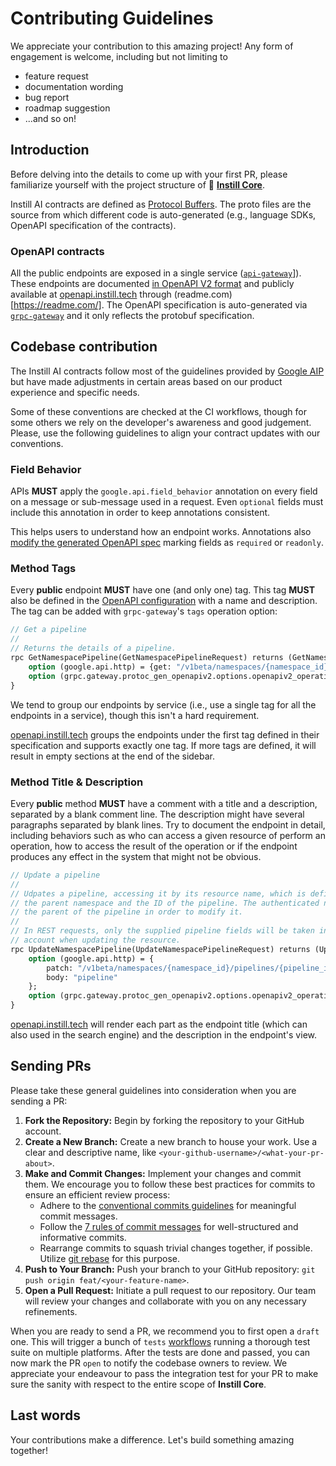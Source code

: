 # Contributing Guidelines

We appreciate your contribution to this amazing project! Any form of engagement is welcome, including but not limiting to
- feature request
- documentation wording
- bug report
- roadmap suggestion
- ...and so on!

## Introduction

Before delving into the details to come up with your first PR, please
familiarize yourself with the project structure of 🔮 [**Instill
Core**](https://github.com/instill-ai/instill-core).

Instill AI contracts are defined as [Protocol
Buffers](https://protobuf.dev/). The proto files are the source from which
different code is auto-generated (e.g., language SDKs, OpenAPI
specification of the contracts).

### OpenAPI contracts

All the public endpoints are exposed in a single service
([`api-gateway`](https://github.com/instill-ai/api-gateway)]). These
endpoints are documented [in OpenAPI V2
format](../openapi/v2/service.swagger.yaml) and publicly available at
[openapi.instill.tech](https://openapi.instill.tech/) through
(readme.com)[https://readme.com/]. The OpenAPI specification is
auto-generated via [`grpc-gateway`](https://grpc-ecosystem.github.io/grpc-gateway/)
and it only reflects the protobuf specification.

## Codebase contribution

The Instill AI contracts follow most of the guidelines provided by [Google
AIP](https://google.aip.dev/) but have made adjustments in certain areas
based on our product experience and specific needs.

Some of these conventions are checked at the CI workflows, though for some
others we rely on the developer's awareness and good judgement. Please,
use the following guidelines to align your contract updates with our
conventions.

### Field Behavior

APIs **MUST** apply the `google.api.field_behavior` annotation on every
field on a message or sub-message used in a request. Even `optional` fields
must include this annotation in order to keep annotations consistent.

This helps users to understand how an endpoint works. Annotations also
[modify the generated OpenAPI
spec](https://grpc-ecosystem.github.io/grpc-gateway/docs/mapping/customizing_openapi_output/#using-googleapifield_behavior)
marking fields as `required` or `readonly`.

### Method Tags

Every **public** endpoint **MUST** have one (and only one) tag. This tag
**MUST** also be defined in the [OpenAPI
configuration](../openapi/v2/conf.proto) with a name and description. The
tag can be added with `grpc-gateway`'s `tags` operation option:

```proto
// Get a pipeline
//
// Returns the details of a pipeline.
rpc GetNamespacePipeline(GetNamespacePipelineRequest) returns (GetNamespacePipelineResponse) {
    option (google.api.http) = {get: "/v1beta/namespaces/{namespace_id}/pipelines/{pipeline_id}"};
    option (grpc.gateway.protoc_gen_openapiv2.options.openapiv2_operation) = {tags: "💧 VDP"};
}
```

We tend to group our endpoints by service (i.e., use a single tag for all
the endpoints in a service), though this isn't a hard requirement.

[openapi.instill.tech](https://openapi.instill.tech) groups the endpoints
under the first tag defined in their specification and supports exactly one
tag. If more tags are defined, it will result in empty sections at the end
of the sidebar.

### Method Title & Description

Every **public** method **MUST** have a comment with a title and a
description, separated by a blank comment line. The description might have
several paragraphs separated by blank lines. Try to document the endpoint
in detail, including behaviors such as who can access a given resource of
perform an operation, how to access the result of the operation or if the
endpoint produces any effect in the system that might not be obvious.

```proto
// Update a pipeline
//
// Udpates a pipeline, accessing it by its resource name, which is defined by
// the parent namespace and the ID of the pipeline. The authenticated namespace must be
// the parent of the pipeline in order to modify it.
//
// In REST requests, only the supplied pipeline fields will be taken into
// account when updating the resource.
rpc UpdateNamespacePipeline(UpdateNamespacePipelineRequest) returns (UpdateNamespacePipelineResponse) {
    option (google.api.http) = {
        patch: "/v1beta/namespaces/{namespace_id}/pipelines/{pipeline_id}"
        body: "pipeline"
    };
    option (grpc.gateway.protoc_gen_openapiv2.options.openapiv2_operation) = {tags: "💧 VDP"};
}
```

[openapi.instill.tech](https://openapi.instill.tech) will render each part
as the endpoint title (which can also used in the search engine) and the
description in the endpoint's view.

## Sending PRs

Please take these general guidelines into consideration when you are sending a PR:

1. **Fork the Repository:** Begin by forking the repository to your GitHub account.
2. **Create a New Branch:** Create a new branch to house your work. Use a clear and descriptive name, like `<your-github-username>/<what-your-pr-about>`.
3. **Make and Commit Changes:** Implement your changes and commit them. We encourage you to follow these best practices for commits to ensure an efficient review process:
   - Adhere to the [conventional commits guidelines](https://www.conventionalcommits.org/) for meaningful commit messages.
   - Follow the [7 rules of commit messages](https://chris.beams.io/posts/git-commit/) for well-structured and informative commits.
   - Rearrange commits to squash trivial changes together, if possible. Utilize [git rebase](http://gitready.com/advanced/2009/03/20/reorder-commits-with-rebase.html) for this purpose.
4. **Push to Your Branch:** Push your branch to your GitHub repository: `git push origin feat/<your-feature-name>`.
5. **Open a Pull Request:** Initiate a pull request to our repository. Our team will review your changes and collaborate with you on any necessary refinements.

When you are ready to send a PR, we recommend you to first open a `draft` one. This will trigger a bunch of `tests` [workflows](https://github.com/instill-ai/connector-ai/tree/main/.github/workflows) running a thorough test suite on multiple platforms. After the tests are done and passed, you can now mark the PR `open` to notify the codebase owners to review. We appreciate your endeavour to pass the integration test for your PR to make sure the sanity with respect to the entire scope of **Instill Core**.

## Last words

Your contributions make a difference. Let's build something amazing together!

